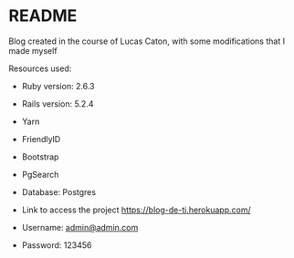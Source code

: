 # README

Blog created in the course of Lucas Caton, 
with some modifications that I made myself

Resources used:

* Ruby version: 2.6.3
* Rails version: 5.2.4
* Yarn
* FriendlyID
* Bootstrap
* PgSearch
* Database: Postgres


* Link to access the project
https://blog-de-ti.herokuapp.com/

* Username: admin@admin.com
* Password: 123456